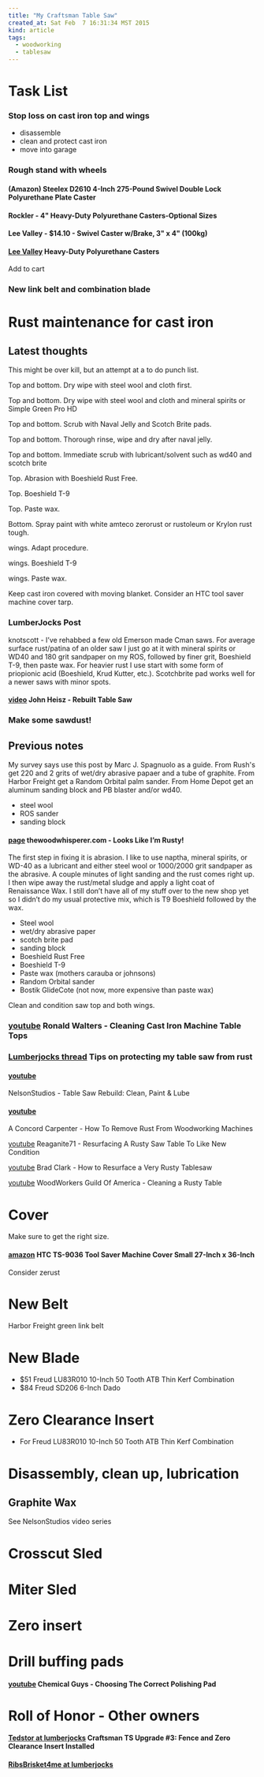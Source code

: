 ```yaml
---
title: "My Craftsman Table Saw"
created_at: Sat Feb  7 16:31:34 MST 2015
kind: article
tags:
  - woodworking
  - tablesaw
---
```


# Task List

### Stop loss on cast iron top and wings

* disassemble
* clean and protect cast iron
* move into garage

### Rough stand with wheels

#### (Amazon) Steelex D2610 4-Inch 275-Pound Swivel Double Lock Polyurethane Plate Caster

#### Rockler - 4" Heavy-Duty Polyurethane Casters-Optional Sizes

#### Lee Valley - $14.10 - Swivel Caster w/Brake, 3" x 4" (100kg) 	
	
#### [Lee Valley](http://www.leevalley.com/en/wood/page.aspx?p=66166&cat=1,240,66331) Heavy-Duty Polyurethane Casters

Add to cart
### New link belt and combination blade

# Rust maintenance for cast iron

## Latest thoughts

This might be over kill, but an attempt at a to do punch list.

Top and bottom.
Dry wipe with steel wool and cloth first.

Top and bottom.
Dry wipe with steel wool and cloth and mineral spirits or Simple Green Pro HD

Top and bottom.
Scrub with Naval Jelly and Scotch Brite pads.

Top and bottom.
Thorough rinse, wipe and dry after naval jelly.

Top and bottom.
Immediate scrub with lubricant/solvent such as wd40 and scotch brite

Top.
Abrasion with Boeshield Rust Free.

Top.
Boeshield T-9

Top.
Paste wax.

Bottom.
Spray paint with white amteco zerorust or rustoleum or Krylon rust tough.

wings.
Adapt procedure.

wings.
Boeshield T-9

wings.
Paste wax.

Keep cast iron covered with moving blanket.
Consider an HTC tool saver machine cover tarp.

### LumberJocks Post

knotscott - 
I’ve rehabbed a few old Emerson made Cman saws. For average surface
rust/patina of an older saw I just go at it with mineral spirits or WD40
and 180 grit sandpaper on my ROS, followed by finer grit, Boeshield T-9,
then paste wax. For heavier rust I use start with some form of priopionic
acid (Boeshield, Krud Kutter, etc.). Scotchbrite pad works well for a
newer saws with minor spots.

#### [video](https://www.youtube.com/watch?v=oLMM15ZSnpY&index=1&list=PLkBNR47uEZ7SI4g4tYcE-BicQ8XAfQX0P) John Heisz - Rebuilt Table Saw

### Make some sawdust!

## Previous notes

My survey says use this post by Marc J. Spagnuolo as a guide.
From Rush's get 220 and 2 grits of wet/dry abrasive papaer
and a tube of graphite.
From Harbor Freight get a Random Orbital palm sander.
From Home Depot get an aluminum sanding block and
PB blaster and/or wd40.

* steel wool
* ROS sander
* sanding block

#### [page](http://www.thewoodwhisperer.com/articles/looks-like-im-rusty/) thewoodwhisperer.com - Looks Like I’m Rusty! 

The first step in fixing it is abrasion. I like to use naptha, mineral
spirits, or WD-40 as a lubricant and either steel wool or 1000/2000
grit sandpaper as the abrasive. A couple minutes of light sanding and
the rust comes right up. I then wipe away the rust/metal sludge and
apply a light coat of Renaissance Wax. I still don’t have all of my
stuff over to the new shop yet so I didn’t do my usual protective mix,
which is T9 Boeshield followed by the wax.



* Steel wool
* wet/dry abrasive paper
* scotch brite pad
* sanding block
* Boeshield Rust Free
* Boeshield T-9
* Paste wax (mothers carauba or johnsons)
* Random Orbital sander
* Bostik GlideCote (not now, more expensive than paste wax)

Clean and condition saw top and both wings.

### [youtube](https://www.youtube.com/watch?v=uRn97evxSeI) Ronald Walters - Cleaning Cast Iron Machine Table Tops

### [Lumberjocks thread](http://lumberjocks.com/topics/57922) Tips on protecting my table saw from rust


#### [youtube](https://www.youtube.com/watch?v=WJbw9RTRwy4&index=5&list=PLSw6mhcLSL-N469GfhXetC4ViYybituJA)
NelsonStudios - Table Saw Rebuild: Clean, Paint & Lube

#### [youtube](https://www.youtube.com/watch?v=a9BYnOaHprM)
A Concord Carpenter - How To Remove Rust From Woodworking Machines

[youtube](https://www.youtube.com/watch?v=3c3MBSY6BPY)
Reaganite71 - Resurfacing A Rusty Saw Table To Like New Condition

[youtube](https://www.youtube.com/watch?v=SF06X-5ubaU&spfreload=1)
Brad Clark - How to Resurface a Very Rusty Tablesaw

[youtube](https://www.youtube.com/watch?v=MN_DTiaXEIU)
WoodWorkers Guild Of America - Cleaning a Rusty Table


# Cover

Make sure to get the right size.

#### [amazon](http://www.amazon.com/HTC-TS-9036-Machine-27-Inch-36-Inch/dp/B000022626) HTC TS-9036 Tool Saver Machine Cover Small 27-Inch x 36-Inch

Consider zerust

# New Belt

Harbor Freight green link belt

# New Blade

* $51 Freud LU83R010 10-Inch 50 Tooth ATB Thin Kerf Combination
* $84 Freud SD206 6-Inch Dado

# Zero Clearance Insert

* For Freud LU83R010 10-Inch 50 Tooth ATB Thin Kerf Combination

# Disassembly, clean up, lubrication

## Graphite Wax

See NelsonStudios video series

# Crosscut Sled

# Miter Sled

# Zero insert

# Drill buffing pads

#### [youtube](https://www.youtube.com/watch?v=iFnmfn9mwYc) Chemical Guys - Choosing The Correct Polishing Pad

# Roll of Honor - Other owners

#### [Tedstor at lumberjocks](http://lumberjocks.com/Tedstor/blog/31389) Craftsman TS Upgrade #3: Fence and Zero Clearance Insert Installed

#### [RibsBrisket4me at lumberjocks](http://lumberjocks.com/Headblade23)


